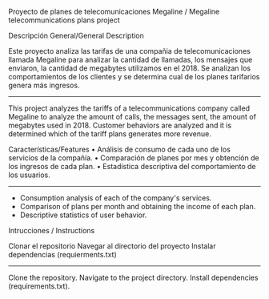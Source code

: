 Proyecto de planes de telecomunicaciones Megaline / Megaline telecommunications plans project


Descripción General/General Description

Este proyecto analiza las tarifas de una compañia de telecomunicaciones llamada Megaline para analizar la cantidad de llamadas, los mensajes que enviaron, la cantidad de megabytes utilizamos en el 2018. Se analizan los comportamientos de los clientes y se determina cual de los planes tarifarios genera más ingresos.

--------------------------------------------------------------------------------------------------------------------------------------------------------------------------------------

This project analyzes the tariffs of a telecommunications company called Megaline to analyze the amount of calls, the messages sent, the amount of megabytes used in 2018. Customer behaviors are analyzed and it is determined which of the tariff plans generates more revenue.

Características/Features
•	Análisis de consumo de cada uno de los servicios de la compañía.
•	Comparación de planes por mes y obtención de los ingresos de cada plan.
•	Estadística descriptiva del comportamiento de los usuarios.

----------------------------------------------------------------------------------
- Consumption analysis of each of the company's services.
- Comparison of plans per month and obtaining the income of each plan.
- Descriptive statistics of user behavior.

Intrucciones / Instructions

Clonar el repositorio
Navegar al directorio del proyecto
Instalar dependencias (requierments.txt)

----------------------------------------------------------------------------------

Clone the repository.
Navigate to the project directory.
Install dependencies (requirements.txt).
